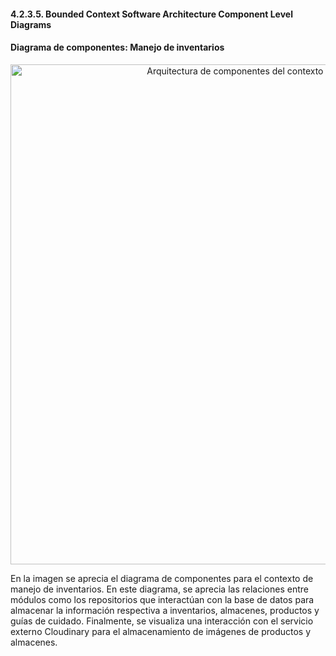 ﻿#### 4.2.3.5. Bounded Context Software Architecture Component Level Diagrams ####

#### Diagrama de componentes: Manejo de inventarios ####

<p align="center">
  <img src="https://i.imgur.com/iUnUhAN.jpeg" 
  alt="Arquitectura de componentes del contexto de inventarios" style="width: 800px;"/>
</p>

En la imagen se aprecia el diagrama de componentes para el contexto de manejo de inventarios. En este diagrama, se aprecia las relaciones entre módulos como los repositorios que interactúan con la base de datos para almacenar la información respectiva a inventarios, almacenes, productos y guías de cuidado. Finalmente, se visualiza una interacción con el servicio externo Cloudinary para el almacenamiento de imágenes de productos y almacenes.
